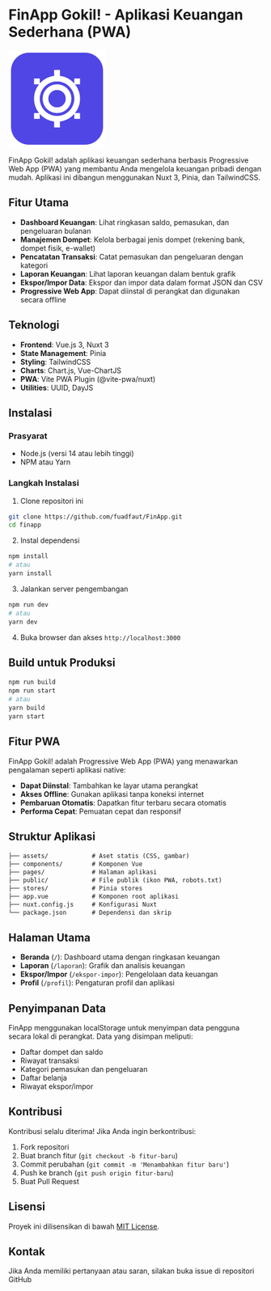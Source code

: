 # FinApp Gokil! - Aplikasi Keuangan Sederhana (PWA)

![FinApp Logo](./public/pwa-192x192.png)

FinApp Gokil! adalah aplikasi keuangan sederhana berbasis Progressive Web App (PWA) yang membantu Anda mengelola keuangan pribadi dengan mudah. Aplikasi ini dibangun menggunakan Nuxt 3, Pinia, dan TailwindCSS.

## Fitur Utama

- **Dashboard Keuangan**: Lihat ringkasan saldo, pemasukan, dan pengeluaran bulanan
- **Manajemen Dompet**: Kelola berbagai jenis dompet (rekening bank, dompet fisik, e-wallet)
- **Pencatatan Transaksi**: Catat pemasukan dan pengeluaran dengan kategori
- **Laporan Keuangan**: Lihat laporan keuangan dalam bentuk grafik
- **Ekspor/Impor Data**: Ekspor dan impor data dalam format JSON dan CSV
- **Progressive Web App**: Dapat diinstal di perangkat dan digunakan secara offline

## Teknologi

- **Frontend**: Vue.js 3, Nuxt 3
- **State Management**: Pinia
- **Styling**: TailwindCSS
- **Charts**: Chart.js, Vue-ChartJS
- **PWA**: Vite PWA Plugin (@vite-pwa/nuxt)
- **Utilities**: UUID, DayJS

## Instalasi

### Prasyarat

- Node.js (versi 14 atau lebih tinggi)
- NPM atau Yarn

### Langkah Instalasi

1. Clone repositori ini

```bash
git clone https://github.com/fuadfaut/FinApp.git
cd finapp
```

2. Instal dependensi

```bash
npm install
# atau
yarn install
```

3. Jalankan server pengembangan

```bash
npm run dev
# atau
yarn dev
```

4. Buka browser dan akses `http://localhost:3000`

## Build untuk Produksi

```bash
npm run build
npm run start
# atau
yarn build
yarn start
```

## Fitur PWA

FinApp Gokil! adalah Progressive Web App (PWA) yang menawarkan pengalaman seperti aplikasi native:

- **Dapat Diinstal**: Tambahkan ke layar utama perangkat
- **Akses Offline**: Gunakan aplikasi tanpa koneksi internet
- **Pembaruan Otomatis**: Dapatkan fitur terbaru secara otomatis
- **Performa Cepat**: Pemuatan cepat dan responsif

## Struktur Aplikasi

```
├── assets/            # Aset statis (CSS, gambar)
├── components/        # Komponen Vue
├── pages/             # Halaman aplikasi
├── public/            # File publik (ikon PWA, robots.txt)
├── stores/            # Pinia stores
├── app.vue            # Komponen root aplikasi
├── nuxt.config.js     # Konfigurasi Nuxt
└── package.json       # Dependensi dan skrip
```

## Halaman Utama

- **Beranda** (`/`): Dashboard utama dengan ringkasan keuangan
- **Laporan** (`/laporan`): Grafik dan analisis keuangan
- **Ekspor/Impor** (`/ekspor-impor`): Pengelolaan data keuangan
- **Profil** (`/profil`): Pengaturan profil dan aplikasi

## Penyimpanan Data

FinApp menggunakan localStorage untuk menyimpan data pengguna secara lokal di perangkat. Data yang disimpan meliputi:

- Daftar dompet dan saldo
- Riwayat transaksi
- Kategori pemasukan dan pengeluaran
- Daftar belanja
- Riwayat ekspor/impor

## Kontribusi

Kontribusi selalu diterima! Jika Anda ingin berkontribusi:

1. Fork repositori
2. Buat branch fitur (`git checkout -b fitur-baru`)
3. Commit perubahan (`git commit -m 'Menambahkan fitur baru'`)
4. Push ke branch (`git push origin fitur-baru`)
5. Buat Pull Request

## Lisensi

Proyek ini dilisensikan di bawah [MIT License](LICENSE).

## Kontak

Jika Anda memiliki pertanyaan atau saran, silakan buka issue di repositori GitHub
